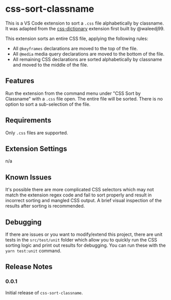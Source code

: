 # css-sort-classname

This is a VS Code extension to sort a `.css` file alphabetically by classname. It was adapted from the [css-dictionary](https://github.com/waleedj99/css-dictionary) extension first built by @waleedj99.

This extension sorts an entire CSS file, applying the following rules:

* All `@keyframes` declarations are moved to the top of the file.
* All `@media` media query declarations are moved to the bottom of the file.
* All remaining CSS declarations are sorted alphabetically by classname and moved to the middle of the file.

## Features

Run the extension from the command menu under "CSS Sort by Classname" with a `.css` file open. The entire file will be sorted. There is no option to sort a sub-selection of the file.

## Requirements

Only `.css` files are supported.

## Extension Settings

n/a

## Known Issues

It's possible there are more complicated CSS selectors which may not match the extension regex code and fail to sort properly and result in incorrect sorting and mangled CSS output. A brief visual inspection of the results after sorting is recommended.

## Debugging

If there are issues or you want to modify/extend this project, there are unit tests in the `src/test/unit` folder which allow you to quickly run the CSS sorting logic and print out results for debugging. You can run these with the `yarn test:unit` command.

## Release Notes

### 0.0.1

Initial release of `css-sort-classname`.
